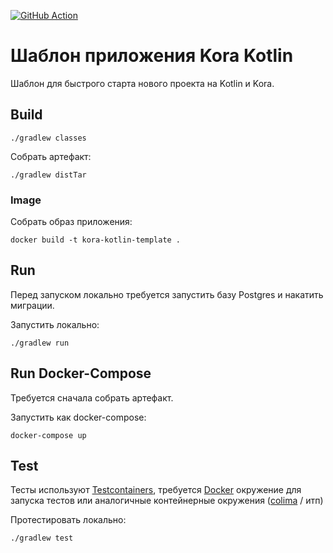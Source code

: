 [![GitHub Action](https://github.com/kora-projects/kora-kotlin-template/workflows/Build%20Master/badge.svg)](https://github.com/kora-projects/kora-kotlin-template/actions?query=workflow%3A%22Build%20Master%22++)

# Шаблон приложения Kora Kotlin

Шаблон для быстрого старта нового проекта на Kotlin и Kora.

## Build

```shell
./gradlew classes
```

Собрать артефакт:

```shell
./gradlew distTar
```

### Image

Собрать образ приложения:
```shell
docker build -t kora-kotlin-template .
```

## Run

Перед запуском локально требуется запустить базу Postgres и накатить миграции.

Запустить локально:
```shell
./gradlew run
```

## Run Docker-Compose

Требуется сначала собрать артефакт.

Запустить как docker-compose:
```shell
docker-compose up
```

## Test

Тесты используют [Testcontainers](https://java.testcontainers.org/), требуется [Docker](https://docs.docker.com/engine/install/) окружение для запуска тестов или аналогичные контейнерные окружения ([colima](https://github.com/abiosoft/colima) / итп)

Протестировать локально:
```shell
./gradlew test
```
